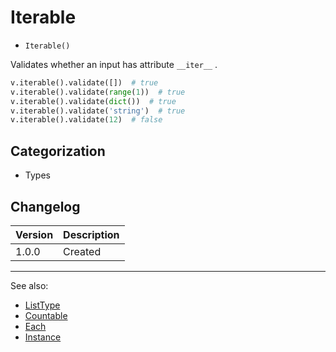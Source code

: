 # Iterable

- `Iterable()`

Validates whether an input has attribute `__iter__` .

```python
v.iterable().validate([])  # true
v.iterable().validate(range(1))  # true
v.iterable().validate(dict())  # true
v.iterable().validate('string')  # true
v.iterable().validate(12)  # false
```

## Categorization

- Types

## Changelog

Version | Description
--------|-------------
  1.0.0 | Created

***
See also:

- [ListType](ListType.md)
- [Countable](Countable.md)
- [Each](Each.md)
- [Instance](Instance.md)